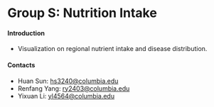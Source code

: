 # Group S: Nutrition Intake 

#### Introduction 
- Visualization on regional nutrient intake and disease distribution. 

#### Contacts
- Huan Sun: hs3240@columbia.edu
- Renfang Yang: ry2403@columbia.edu
- Yixuan Li: yl4564@columbia.edu

